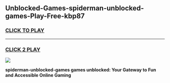 
## Unblocked-Games-spiderman-unblocked-games-Play-Free-kbp87
<h3>
<a href="https://premium76.site?title=spiderman-unblocked-games&ref=15A">CLICK TO PLAY</a></h3>
<hr>

<h3>
<a href="https://premium76.site?title=spiderman-unblocked-games&ref=15A">CLICK 2 PLAY</a>
  
</h3>

<a href="https://premium76.site?title=spiderman-unblocked-games&ref=15A"><img src="https://clearcache.store/games.png"></a>


**spiderman-unblocked-games games unblocked: Your Gateway to Fun and Accessible Online Gaming**
